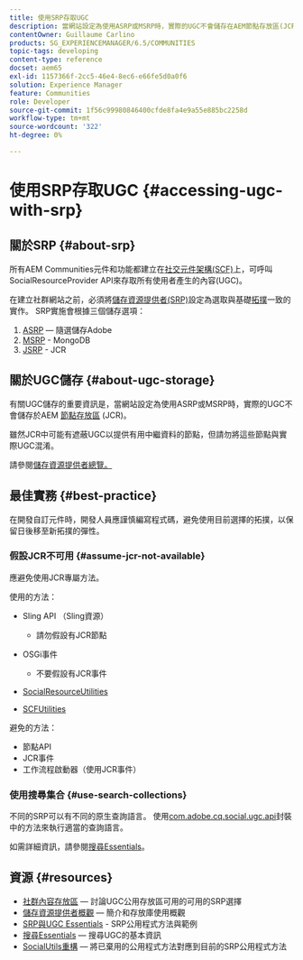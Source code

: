 ```yaml
---
title: 使用SRP存取UGC
description: 當網站設定為使用ASRP或MSRP時，實際的UGC不會儲存在AEM節點存放區(JCR)中
contentOwner: Guillaume Carlino
products: SG_EXPERIENCEMANAGER/6.5/COMMUNITIES
topic-tags: developing
content-type: reference
docset: aem65
exl-id: 1157366f-2cc5-46e4-8ec6-e66fe5d0a0f6
solution: Experience Manager
feature: Communities
role: Developer
source-git-commit: 1f56c99980846400cfde8fa4e9a55e885bc2258d
workflow-type: tm+mt
source-wordcount: '322'
ht-degree: 0%

---
```


# 使用SRP存取UGC {#accessing-ugc-with-srp}

## 關於SRP {#about-srp}

所有AEM Communities元件和功能都建立在[社交元件架構(SCF)](/help/communities/scf.md)上，可呼叫SocialResourceProvider API來存取所有使用者產生的內容(UGC)。

在建立社群網站之前，必須將[儲存資源提供者(SRP)](/help/communities/working-with-srp.md)設定為選取與基礎[拓撲](/help/communities/topologies.md)一致的實作。 SRP實施會根據三個儲存選項：

1. [ASRP](/help/communities/asrp.md) — 隨選儲存Adobe
1. [MSRP](/help/communities/msrp.md) - MongoDB
1. [JSRP](/help/communities/jsrp.md) - JCR

## 關於UGC儲存 {#about-ugc-storage}

有關UGC儲存的重要資訊是，當網站設定為使用ASRP或MSRP時，實際的UGC不會儲存於AEM [節點存放區](/help/sites-deploying/data-store-config.md) (JCR)。

雖然JCR中可能有遮蔽UGC以提供有用中繼資料的節點，但請勿將這些節點與實際UGC混淆。

請參閱[儲存資源提供者總覽。](/help/communities/srp.md)

## 最佳實務 {#best-practice}

在開發自訂元件時，開發人員應謹慎編寫程式碼，避免使用目前選擇的拓撲，以保留日後移至新拓撲的彈性。

### 假設JCR不可用 {#assume-jcr-not-available}

應避免使用JCR專屬方法。

使用的方法：

* Sling API （Sling資源）

   * 請勿假設有JCR節點

* OSGi事件

   * 不要假設有JCR事件

* [SocialResourceUtilities](/help/communities/socialutils.md#socialresourceutilities-package)
* [SCFUtilities](/help/communities/socialutils.md#scfutilities-package)

避免的方法：

* 節點API
* JCR事件
* 工作流程啟動器（使用JCR事件）

### 使用搜尋集合 {#use-search-collections}

不同的SRP可以有不同的原生查詢語言。 使用[com.adobe.cq.social.ugc.api](https://helpx.adobe.com/experience-manager/6-5/sites/developing/using/reference-materials/javadoc/com/adobe/cq/social/ugc/api/package-summary.html)封裝中的方法來執行適當的查詢語言。

如需詳細資訊，請參閱[搜尋Essentials](/help/communities/search-implementation.md)。

## 資源 {#resources}

* [社群內容存放區](/help/communities/working-with-srp.md) — 討論UGC公用存放區可用的可用的SRP選擇
* [儲存資源提供者概觀](/help/communities/srp.md) — 簡介和存放庫使用概觀
* [SRP與UGC Essentials](/help/communities/srp-and-ugc.md) - SRP公用程式方法與範例
* [搜尋Essentials](/help/communities/search-implementation.md) — 搜尋UGC的基本資訊
* [SocialUtils重構](/help/communities/socialutils.md) — 將已棄用的公用程式方法對應到目前的SRP公用程式方法
